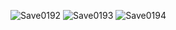 ![Save0192](https://github.com/user-attachments/assets/d0edc4f2-0657-4bfb-b674-7625ecf054d5)
![Save0193](https://github.com/user-attachments/assets/095bfdda-1a53-455a-bdc4-89574d0d1678)
![Save0194](https://github.com/user-attachments/assets/d6366aa9-3cef-4210-871f-e5bc938f8e65)
